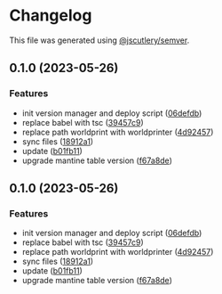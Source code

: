 # Changelog

This file was generated using [@jscutlery/semver](https://github.com/jscutlery/semver).

## 0.1.0 (2023-05-26)


### Features

* init version manager and deploy script ([06defdb](https://github.com/worldprinter/wdesign/commit/06defdb9b20d3197463c45e5957746dd46f34dc7))
* replace babel with tsc ([39457c9](https://github.com/worldprinter/wdesign/commit/39457c9dc396665445bc5c020b704ba6434ac248))
* replace path worldprint with worldprinter ([4d92457](https://github.com/worldprinter/wdesign/commit/4d92457935208c398f56b6348ec8e385a280aa2c))
* sync files ([18912a1](https://github.com/worldprinter/wdesign/commit/18912a1281f2468f9d269713c334411eafa22941))
* update ([b01fb11](https://github.com/worldprinter/wdesign/commit/b01fb111bf54bd7dcf76d2086a61d49ca3649ac7))
* upgrade mantine table version ([f67a8de](https://github.com/worldprinter/wdesign/commit/f67a8de9eb9fef8a091c9f2ee310704561a5ad34))

## 0.1.0 (2023-05-26)


### Features

* init version manager and deploy script ([06defdb](https://github.com/worldprinter/wdesign/commit/06defdb9b20d3197463c45e5957746dd46f34dc7))
* replace babel with tsc ([39457c9](https://github.com/worldprinter/wdesign/commit/39457c9dc396665445bc5c020b704ba6434ac248))
* replace path worldprint with worldprinter ([4d92457](https://github.com/worldprinter/wdesign/commit/4d92457935208c398f56b6348ec8e385a280aa2c))
* sync files ([18912a1](https://github.com/worldprinter/wdesign/commit/18912a1281f2468f9d269713c334411eafa22941))
* update ([b01fb11](https://github.com/worldprinter/wdesign/commit/b01fb111bf54bd7dcf76d2086a61d49ca3649ac7))
* upgrade mantine table version ([f67a8de](https://github.com/worldprinter/wdesign/commit/f67a8de9eb9fef8a091c9f2ee310704561a5ad34))
